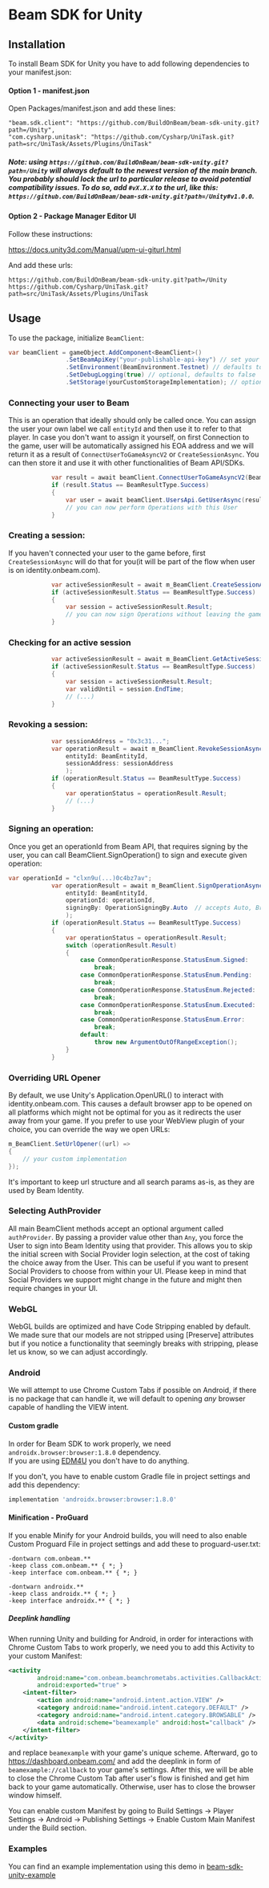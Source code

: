 # Beam SDK for Unity

## Installation
To install Beam SDK for Unity you have to add following dependencies to your manifest.json:  

#### Option 1 - manifest.json

Open Packages/manifest.json and add these lines:

```
"beam.sdk.client": "https://github.com/BuildOnBeam/beam-sdk-unity.git?path=/Unity",
"com.cysharp.unitask": "https://github.com/Cysharp/UniTask.git?path=src/UniTask/Assets/Plugins/UniTask"
```

##### Note: using  `https://github.com/BuildOnBeam/beam-sdk-unity.git?path=/Unity` will always default to the newest version of the main branch. You probably should lock the url to particular release to avoid potential compatibility issues. To do so, add `#vX.X.X` to the url, like this: `https://github.com/BuildOnBeam/beam-sdk-unity.git?path=/Unity#v1.0.0`.

#### Option 2 - Package Manager Editor UI

Follow these instructions:

https://docs.unity3d.com/Manual/upm-ui-giturl.html

And add these urls:  
```
https://github.com/BuildOnBeam/beam-sdk-unity.git?path=/Unity
https://github.com/Cysharp/UniTask.git?path=src/UniTask/Assets/Plugins/UniTask
```


## Usage
To use the package, initialize `BeamClient`:
```csharp
var beamClient = gameObject.AddComponent<BeamClient>()
                .SetBeamApiKey("your-publishable-api-key") // set your Publishable(!) API key
                .SetEnvironment(BeamEnvironment.Testnet) // defaults to Testnet
                .SetDebugLogging(true) // optional, defaults to false
                .SetStorage(yourCustomStorageImplementation); // optional, defaults to PlayerPrefs storage;
```

### Connecting your user to Beam
This is an operation that ideally should only be called once. You can assign the user your own label we call `entityId` and then use it to refer to that player. 
In case you don't want to assign it yourself, on first Connection to the game, user will be automatically assigned his EOA address and we will return it as a result of `ConnectUserToGameAsyncV2` or `CreateSessionAsync`. You can then store it and use it with other functionalities of Beam API/SDKs.
```csharp
            var result = await beamClient.ConnectUserToGameAsyncV2(BeamEntityId); // will also work without entityId
            if (result.Status == BeamResultType.Success)
            {
                var user = await beamClient.UsersApi.GetUserAsync(result.Result.EntityId);
                // you can now perform Operations with this User
            }
```


### Creating a session:
If you haven't connected your user to the game before, first `CreateSessionAsync` will do that for you(it will be part of the flow when user is on identity.onbeam.com).
```csharp
            var activeSessionResult = await m_BeamClient.CreateSessionAsync(BeamEntityId);
            if (activeSessionResult.Status == BeamResultType.Success)
            {
                var session = activeSessionResult.Result;
                // you can now sign Operations without leaving the game
            }
```


### Checking for an active session

```csharp
            var activeSessionResult = await m_BeamClient.GetActiveSessionAsync(BeamEntityId);
            if (activeSessionResult.Status == BeamResultType.Success)
            {
                var session = activeSessionResult.Result;
                var validUntil = session.EndTime;
                // (...)
            }
```

### Revoking a session:
```csharp
            var sessionAddress = "0x3c31...";
            var operationResult = await m_BeamClient.RevokeSessionAsync(
                entityId: BeamEntityId,
                sessionAddress: sessionAddress
                );
            if (operationResult.Status == BeamResultType.Success)
            {
                var operationStatus = operationResult.Result;
                // (...)
            }
```

### Signing an operation:
Once you get an operationId from Beam API, that requires signing by the user, you can call BeamClient.SignOperation() to sign and execute given operation:
```csharp
var operationId = "clxn9u(...)0c4bz7av";
            var operationResult = await m_BeamClient.SignOperationAsync(
                entityId: BeamEntityId,
                operationId: operationId,
                signingBy: OperationSigningBy.Auto  // accepts Auto, Browser and Session
                );
            if (operationResult.Status == BeamResultType.Success)
            {
                var operationStatus = operationResult.Result;
                switch (operationResult.Result)
                {
                    case CommonOperationResponse.StatusEnum.Signed:
                        break;
                    case CommonOperationResponse.StatusEnum.Pending:
                        break;
                    case CommonOperationResponse.StatusEnum.Rejected:
                        break;
                    case CommonOperationResponse.StatusEnum.Executed:
                        break;
                    case CommonOperationResponse.StatusEnum.Error:
                        break;
                    default:
                        throw new ArgumentOutOfRangeException();
                }
            }
```

### Overriding URL Opener
By default, we use Unity's Application.OpenURL() to interact with identity.onbeam.com.
This causes a default browser app to be opened on all platforms which might not be optimal for you as it redirects the user away from your game.
If you prefer to use your WebView plugin of your choice, you can override the way we open URLs:
```csharp
m_BeamClient.SetUrlOpener((url) =>
{
    // your custom implementation
});
```
It's important to keep url structure and all search params as-is, as they are used by Beam Identity.

### Selecting AuthProvider
All main BeamClient methods accept an optional argument called `authProvider`. By passing a provider value other than `Any`, you force the User to sign into Beam Identity using that provider. This allows you to skip the initial screen with Social Provider login selection, at the cost of taking the choice away from the User. This can be useful if you want to present Social Providers to choose from within your UI. Please keep in mind that Social Providers we support might change in the future and might then require changes in your UI.

### WebGL
WebGL builds are optimized and have Code Stripping enabled by default. We made sure that our models are not stripped using [Preserve] attributes but if you notice a functionality that seemingly breaks with stripping, please let us know, so we can adjust accordingly.

### Android

We will attempt to use Chrome Custom Tabs if possible on Android, if there is no package that can handle it, we will default to opening *any* browser capable of handling the VIEW intent.

#### Custom gradle
In order for Beam SDK to work properly, we need `androidx.browser:browser:1.8.0` dependency.  
If you are using [EDM4U](https://github.com/googlesamples/unity-jar-resolver) you don't have to do anything.

If you don't, you have to enable custom Gradle file in project settings and add this dependency:
```gradle
implementation 'androidx.browser:browser:1.8.0'
```


#### Minification - ProGuard
If you enable Minify for your Android builds, you will need to also enable Custom Proguard File in project settings and add these to proguard-user.txt:
```
-dontwarn com.onbeam.**
-keep class com.onbeam.** { *; }
-keep interface com.onbeam.** { *; }

-dontwarn androidx.**
-keep class androidx.** { *; }
-keep interface androidx.** { *; }
```

##### Deeplink handling
When running Unity and building for Android, in order for interactions with Chrome Custom Tabs to work properly, we need you to add this Activity to your custom Manifest:
```xml
<activity
        android:name="com.onbeam.beamchrometabs.activities.CallbackActivity"
        android:exported="true" >
    <intent-filter>
        <action android:name="android.intent.action.VIEW" />
        <category android:name="android.intent.category.DEFAULT" />
        <category android:name="android.intent.category.BROWSABLE" />
        <data android:scheme="beamexample" android:host="callback" />
    </intent-filter>
</activity>
```
and replace `beamexample` with your game's unique scheme. Afterward, go to https://dashboard.onbeam.com/ and add the deeplink in form of `beamexample://callback` to your game's settings.
After this, we will be able to close the Chrome Custom Tab after user's flow is finished and get him back to your game automatically. Otherwise, user has to close the browser window himself.

You can enable custom Manifest by going to Build Settings -> Player Settings -> Android -> Publishing Settings -> Enable Custom Main Manifest under the Build section.


### Examples
You can find an example implementation using this demo in [beam-sdk-unity-example](https://github.com/BuildOnBeam/beam-sdk-unity-example/tree/main)